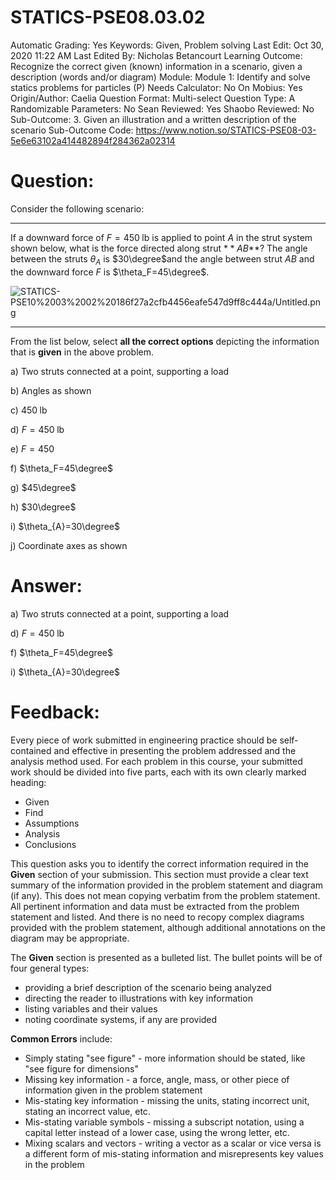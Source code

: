 # STATICS-PSE08.03.02

Automatic Grading: Yes
Keywords: Given, Problem solving
Last Edit: Oct 30, 2020 11:22 AM
Last Edited By: Nicholas Betancourt
Learning Outcome: Recognize the correct given (known) information in a scenario, given a description (words and/or diagram)
Module: Module 1: Identify and solve statics problems for particles (P)
Needs Calculator: No
On Mobius: Yes
Origin/Author: Caelia
Question Format: Multi-select
Question Type: A
Randomizable Parameters: No
Sean Reviewed: Yes
Shaobo Reviewed: No
Sub-Outcome: 3. Given an illustration and a written description of the scenario
Sub-Outcome Code: https://www.notion.so/STATICS-PSE08-03-5e6e63102a414482894f284362a02314

# Question:

Consider the following scenario:

---

If a downward force of $F=450\;\mathrm{lb}$ is applied to point $A$ in the strut system shown below, what is the force directed along strut $**A$$B$**?  The angle between the struts $\theta_A$ is $30\degree$and the angle between strut $AB$ and the downward force $F$ is $\theta_F=45\degree$.

![STATICS-PSE10%2003%2002%20186f27a2cfb4456eafe547d9ff8c444a/Untitled.png](STATICS-PSE10%2003%2002%20186f27a2cfb4456eafe547d9ff8c444a/Untitled.png)

---

From the list below, select **all the correct options** depicting the information that is **given** in the above problem.  

a) Two struts connected at a point, supporting a load

b) Angles as shown

c) $450\;\mathrm{lb}$

d) $F=450\;\mathrm{lb}$

e) $F=450$

f) $\theta_F=45\degree$

g) $45\degree$

h) $30\degree$

i) $\theta_{A}=30\degree$

j) Coordinate axes as shown

# Answer:

a) Two struts connected at a point, supporting a load

d) $F=450\;\mathrm{lb}$

f) $\theta_F=45\degree$

i) $\theta_{A}=30\degree$

# Feedback:

Every piece of work submitted in engineering practice should be self-contained and effective in presenting the problem addressed and the analysis method used. For each problem in this course, your submitted work should be divided into five parts, each with its own clearly marked heading:

- Given
- Find
- Assumptions
- Analysis
- Conclusions

This question asks you to identify the correct information required in the **Given** section of your submission. This section must provide a clear text summary of the information provided in the problem statement and diagram (if any). This does not mean copying verbatim from the problem statement. All pertinent information and data must be extracted from the problem statement and listed. And there is no need to recopy complex diagrams provided with the problem statement, although additional annotations on the diagram may be appropriate.

The **Given** section is presented as a bulleted list. The bullet points will be of four general types:

- providing a brief description of the scenario being analyzed
- directing the reader to illustrations with key information
- listing variables and their values
- noting coordinate systems, if any are provided

**Common Errors** include:

- Simply stating "see figure" - more information should be stated, like "see figure for dimensions"
- Missing key information - a force, angle, mass, or other piece of information given in the problem statement
- Mis-stating key information - missing the units, stating incorrect unit, stating an incorrect value, etc.
- Mis-stating variable symbols - missing a subscript notation, using a capital letter instead of a lower case, using the wrong letter, etc.
- Mixing scalars and vectors - writing a vector as a scalar or vice versa is a different form of mis-stating information and misrepresents key values in the problem